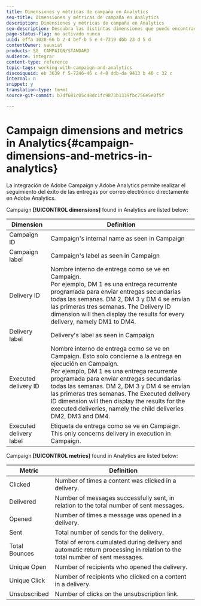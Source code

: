 ```yaml
---
title: Dimensiones y métricas de campaña en Analytics
seo-title: Dimensiones y métricas de campaña en Analytics
description: Dimensiones y métricas de campaña en Analytics
seo-description: Descubra las distintas dimensiones que puede encontrar en Adobe Analytics para empezar a rastrear sus entregas por correo electrónico desde Adobe Campaign.
page-status-flag: no activado nunca
uuid: effa 1028-66 b 2-4 bef-b 5 e 4-7319 dbb 23 d 5 d
contentOwner: sauviat
products: SG_ CAMPAIGN/STANDARD
audience: integrar
content-type: reference
topic-tags: working-with-campaign-and-analytics
discoiquuid: eb 3639 f 5-7246-46 c 4-8 ddb-da 9413 b 40 c 32 c
internal: n
snippet: y
translation-type: tm+mt
source-git-commit: b7df681c05c48dc1fc9873b1339fbc756e5e0f5f

---
```



# Campaign dimensions and metrics in Analytics{#campaign-dimensions-and-metrics-in-analytics}

La integración de Adobe Campaign y Adobe Analytics permite realizar el seguimiento del éxito de las entregas por correo electrónico directamente en Adobe Analytics.

Campaign **[!UICONTROL dimensions]** found in Analytics are listed below:

<table> 
 <thead> 
  <tr> 
   <th> Dimension<br /> </th> 
   <th> Definition<br /> </th> 
  </tr> 
 </thead> 
 <tbody> 
  <tr> 
   <td> Campaign ID<br /> </td> 
   <td> Campaign's internal name as seen in Campaign<br /> </td> 
  </tr> 
  <tr> 
   <td> Campaign label<br /> </td> 
   <td> Campaign's label as seen in Campaign<br /> </td> 
  </tr> 
  <tr> 
   <td> Delivery ID<br /> </td> 
   <td> Nombre interno de entrega como se ve en Campaign.<br /> Por ejemplo, DM 1 es una entrega recurrente programada para enviar entregas secundarias todas las semanas. DM 2, DM 3 y DM 4 se envían las primeras tres semanas. The Delivery ID dimension will then display the results for every delivery, namely DM1 to DM4. <br /> </td> 
  </tr> 
  <tr> 
   <td> Delivery label<br /> </td> 
   <td> Delivery's label as seen in Campaign<br /> </td> 
  </tr> 
  <tr> 
   <td> Executed delivery ID<br /> </td> 
   <td> Nombre interno de entrega como se ve en Campaign. Esto solo concierne a la entrega en ejecución en Campaign.<br /> Por ejemplo, DM 1 es una entrega recurrente programada para enviar entregas secundarias todas las semanas. DM 2, DM 3 y DM 4 se envían las primeras tres semanas. The Executed delivery ID dimension will then display the results for the executed deliveries, namely the child deliveries DM2, DM3 and DM4. <br /> </td> 
  </tr> 
  <tr> 
   <td> Executed delivery label<br /> </td> 
   <td> Etiqueta de entrega como se ve en Campaign. This only concerns delivery in execution in Campaign.<br /> </td> 
  </tr> 
 </tbody> 
</table>

Campaign **[!UICONTROL metrics]** found in Analytics are listed below:

<table> 
 <thead> 
  <tr> 
   <th> Metric<br /> </th> 
   <th> Definition<br /> </th> 
  </tr> 
 </thead> 
 <tbody> 
  <tr> 
   <td> Clicked<br /> </td> 
   <td> Number of times a content was clicked in a delivery.<br /> </td> 
  </tr> 
  <tr> 
   <td> Delivered<br /> </td> 
   <td> Number of messages successfully sent, in relation to the total number of sent messages.<br /> </td> 
  </tr> 
  <tr> 
   <td> Opened<br /> </td> 
   <td> Number of times a message was opened in a delivery.<br /> </td> 
  </tr> 
  <tr> 
   <td> Sent<br /> </td> 
   <td> Total number of sends for the delivery.<br /> </td> 
  </tr> 
  <tr> 
   <td> Total Bounces<br /> </td> 
   <td> Total of errors cumulated during delivery and automatic return processing in relation to the total number of sent messages.<br /> </td> 
  </tr> 
  <tr> 
   <td> Unique Open<br /> </td> 
   <td> Number of recipients who opened the delivery.<br /> </td> 
  </tr> 
  <tr> 
   <td> Unique Click<br /> </td> 
   <td> Number of recipients who clicked on a content in a delivery.<br /> </td> 
  </tr> 
  <tr> 
   <td> Unsubscribed<br /> </td> 
   <td> Number of clicks on the unsubscription link.<br /> </td> 
  </tr> 
 </tbody> 
</table>

